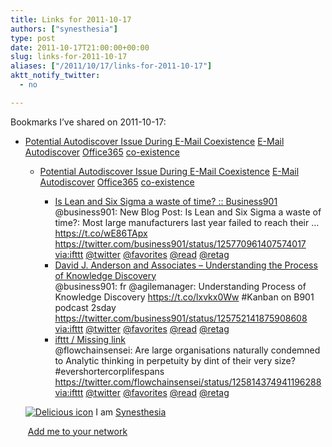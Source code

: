 ```yaml
---
title: Links for 2011-10-17
authors: ["synesthesia"]
type: post
date: 2011-10-17T21:00:00+00:00
slug: links-for-2011-10-17 
aliases: ["/2011/10/17/links-for-2011-10-17"]
aktt_notify_twitter:
  - no

---
```

Bookmarks I&#8217;ve shared on 2011-10-17:

  * [Potential Autodiscover Issue During E-Mail Coexistence][1] 
    [E-Mail][2] [Autodiscover][3] [Office365][4] [co-existence][5] </li> 
    
      * [Potential Autodiscover Issue During E-Mail Coexistence][6] 
        [E-Mail][2] [Autodiscover][3] [Office365][4] [co-existence][5] </li> 
        
          * [Is Lean and Six Sigma a waste of time? :: Business901][7]  
            @business901: New Blog Post: Is Lean and Six Sigma a waste of time?: Most large manufacturers last year failed to reach their &#8230; https://t.co/wE86TApx https://twitter.com/business901/status/125770961407574017  
            [via:ifttt][8]  [@twitter][9]  [@favorites][10]  [@read][11]  [@retag][12] 
          * [David J. Anderson and Associates &#8211; Understanding the Process of Knowledge Discovery][13]  
            @business901: fr @agilemanager: Understanding Process of Knowledge Discovery https://t.co/lxvkx0Ww #Kanban on B901 podcast 2sday https://twitter.com/business901/status/125752141875908608  
            [via:ifttt][8]  [@twitter][9]  [@favorites][10]  [@read][11]  [@retag][12] 
          * [ifttt / Missing link][14]  
            @flowchainsensei: Are large organisations naturally condemned to Analytic thinking in perpetuity by dint of their very size? #evershortercorplifespans https://twitter.com/flowchainsensei/status/125814374941196288  
            [via:ifttt][8]  [@twitter][9]  [@favorites][10]  [@read][11]  [@retag][12] </ul> 
        
        <p class="deliciouslink">
          <a href="https://del.icio.us/synesthesia" title="See all my bookmarks on del.icio.us"><img src="https://www.synesthesia.co.uk/images/deliciousicon.jpg" alt="Delicious icon" /></a>&nbsp;I am <a href="https://del.icio.us/synesthesia" title="See all my bookmarks on del.icio.us">Synesthesia</a>
        </p>
        
        <p class="deliciouslink">
          <a href="https://del.icio.us/network?add=synesthesia" title="Add me to your del.icio.us network"><img src="https://www.synesthesia.co.uk/images/add.gif" alt="" /></a>&nbsp;<a href="https://del.icio.us/network?add=synesthesia" title="Add me to your del.icio.us network">Add me to your network</a>
        </p>

 [1]: https://social.technet.microsoft.com/Forums/en-US/onlineservicesmigrationandcoexistence/thread/d6c69c69-6524-493b-a0c6-21c79e146ce7/
 [2]: https://www.delicious.com/synesthesia/E-Mail
 [3]: https://www.delicious.com/synesthesia/Autodiscover
 [4]: https://www.delicious.com/synesthesia/Office365
 [5]: https://www.delicious.com/synesthesia/co-existence
 [6]: https://social.technet.microsoft.com/Forums/en-US/onlineservicesmigrationandcoexistence/thread/d6c69c69-6524-493b-a0c6-21c79e146ce7
 [7]: https://business901.com/blog1/is-lean-and-six-sigma-a-waste-of-time/?utm_source=feedburner&utm_medium=feed&utm_campaign=Feed:+BUSINESS901/aZwl+(Business901)
 [8]: https://www.delicious.com/synesthesia/via%3Aifttt
 [9]: https://www.delicious.com/synesthesia/+%40twitter
 [10]: https://www.delicious.com/synesthesia/+%40favorites
 [11]: https://www.delicious.com/synesthesia/+%40read
 [12]: https://www.delicious.com/synesthesia/+%40retag
 [13]: https://agilemanagement.net/index.php/Blog/understanding_the_process_of_knowledge_discovery/
 [14]: https://ifttt.com/missing_link?1318833928